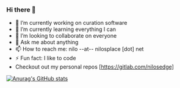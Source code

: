 ### Hi there 👋

- 🔭 I’m currently working on curation software
- 🌱 I’m currently learning everything I can
- 👯 I’m looking to collaborate on everyone
- 💬 Ask me about anything
- 📫 How to reach me: nilo --at-- nilosplace [dot] net
- ⚡ Fun fact: I like to code
- Checkout out my personal repos [https://gitlab.com/nilosedge]

[![Anurag's GitHub stats](https://github-readme-stats.vercel.app/api?username=oblodgett)](https://github.com/anuraghazra/github-readme-stats)
